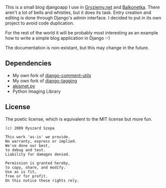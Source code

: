 This is a small blog djangoapp I use in [Gryziemy.net](http://gryziemy.net/) and
[Balkonetka](http://balkonetka.pl/). There aren't a lot of bells and whistles, but
it does its task. Entry creation and editing is done through Django's
admin interface. I decided to put in its own project to avoid code duplication.

For the rest of the world it will be probably most interesting as an
example how to write a simple blog application in Django :-)

The documentation is non-existant, but this may change in the future.

Dependencies
------------
 * My own fork of
   [django-comment-utils](https://github.com/ryszard/django-comment-utils/tree)
 * My own fork of [django-tagging](https://github.com/ryszard/django-tagging/tree)
 * [akismet.py](http://www.voidspace.org.uk/python/modules.shtml#akismet)
 * Python Imaging Library

License
-------

The poetic license, which is equivalent to the MIT license but more fun.

    (c) 2009 Ryszard Szopa

    This work 'as-is' we provide.
    No warranty, express or implied.
    We've done our best,
    to debug and test.
    Liability for damages denied.

    Permission is granted hereby,
    to copy, share, and modify.
    Use as is fit,
    free or for profit.
    On this notice these rights rely.
